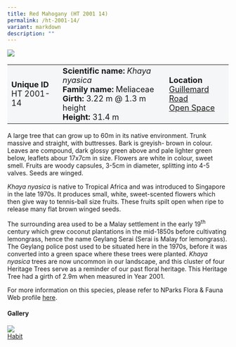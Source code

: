```yaml
---
title: Red Mahogany (HT 2001 14)
permalink: /ht-2001-14/
variant: markdown
description: ""
---
```

<div class="isomer-image-wrapper">
<img src="/images/Heritage_trees_photos/sea_almond_ht_2020_31-habit.jpg"> 
</div><table style="minWidth: 100px; font-size: 18px; background: #F4F6F7">
<tbody><tr>
<td rowspan="1" colspan="1">
<strong>Unique ID</strong>
<br>HT 2001-14
</td>
<td rowspan="1" colspan="1">
<strong>Scientific name:</strong> <em>Khaya nyasica</em> 
<br><strong>Family name:</strong> Meliaceae
<br><strong>Girth:</strong> 3.22 m @ 1.3 m height
<br><strong>Height: </strong>31.4 m
</td>
<td rowspan="1" colspan="1">
<strong>Location</strong><a href="https://www.onemap.gov.sg/?lat=1.314695000000055&amp;lng=103.89240499999623">
<br>Guillemard Road<br>Open Space</a>
</td>
</tr>
</tbody></table>
<p>A large tree that can grow up to 60m in its native environment. Trunk massive and straight, with buttresses. Bark is greyish- brown in colour. Leaves are compound, dark glossy green above and pale lighter green below, leaflets abour 17x7cm in size. Flowers are white in colour, sweet smell. Fruits are woody capsules, 3-5cm in diameter, splitting into 4-5 valves. Seeds are winged.</p>
  
<p><em>Khaya nyasica</em> is native to Tropical Africa and was introduced to Singapore in the late 1970s. It produces small, white, sweet-scented flowers which then give way to tennis-ball size fruits. These fruits spilt open when ripe to release many flat brown winged seeds.</p>

<p>The surrounding area used to be a Malay settlement in the early 19<sup>th</sup> century which grew coconut plantations in the mid-1850s before cultivating lemongrass, hence the name Geylang Serai (Serai is Malay for lemongrass). The Geylang police post used to be situated here in the 1970s, before it was converted into a green space where these trees were planted. <em>Khaya nyasica</em> trees are now uncommon in our landscape, and this cluster of four Heritage Trees serve as a reminder of our past floral heritage. This Heritage Tree had a girth of 2.9m when measured in Year 2001.</p>
	
<p>For more information on this species, please refer to NParks Flora &amp; Fauna Web profile <a href="https://www.nparks.gov.sg/florafaunaweb/flora/7/2/7256">here</a>.</p>

<h4><b>Gallery</b></h4>
<div class="isomer-card-grid">
<a href="/images/Heritage_trees_photos/sea_almond_ht_2020_31-habit.jpg" class="isomer-card">
<div class="isomer-card-image">
<div class="isomer-image-wrapper"><img src="/images/Heritage_trees_photos/sea_almond_ht_2020_31-habit.jpg"></div></div>
	<div class="isomer-card-body"><div class="isomer-card-title">Habit</div></div></a>
<p></p></div>